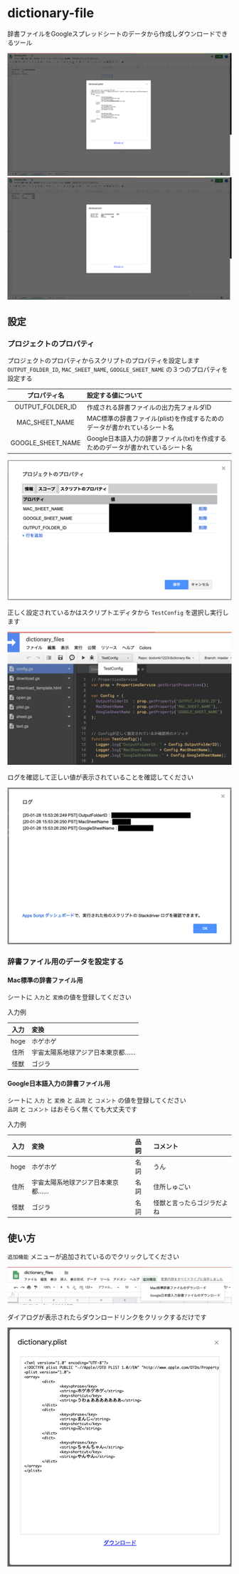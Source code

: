 # dictionary-file

辞書ファイルをGoogleスプレッドシートのデータから作成しダウンロードできるツール

![mac_dictionary_file_download](./images/mac_dictionary_file_download.png)
![google_dictionary_file_download](./images/google_dictionary_file_download.png)

## 設定

### プロジェクトのプロパティ

プロジェクトのプロパティからスクリプトのプロパティを設定します  
`OUTPUT_FOLDER_ID`, `MAC_SHEET_NAME`, `GOOGLE_SHEET_NAME` の３つのプロパティを設定する

| プロパティ名       | 設定する値について                                                              |
|:------------------:|:--------------------------------------------------------------------------------|
|  OUTPUT_FOLDER_ID  | 作成される辞書ファイルの出力先フォルダID                                        |
|  MAC_SHEET_NAME    | MAC標準の辞書ファイル(plist)を作成するためのデータが書かれているシート名        |
|  GOOGLE_SHEET_NAME | Google日本語入力の辞書ファイル(txt)を作成するためのデータが書かれているシート名 |

![script_property](./images/script_property.png)

正しく設定されているかはスクリプトエディタから `TestConfig` を選択し実行します

![select_run_test_config](./images/select_run_test_config.png)

ログを確認して正しい値が表示されていることを確認してください

![test_config_run_result](./images/test_config_run_result.png)

### 辞書ファイル用のデータを設定する

#### Mac標準の辞書ファイル用

シートに `入力`と `変換`の値を登録してください

入力例

| 入力    | 変換                               |
|:-------:|:-----------------------------------|
|  hoge   | ホゲホゲ                           |
|  住所   | 宇宙太陽系地球アジア日本東京都…… |
|  怪獣   | ゴジラ                             |

#### Google日本語入力の辞書ファイル用

シートに `入力` と `変換` と `品詞` と `コメント` の値を登録してください  
`品詞` と `コメント` はおそらく無くても大丈夫です

入力例

| 入力    | 変換                               | 品詞  | コメント                   |
|:-------:|:-----------------------------------|:------|:---------------------------|
|  hoge   | ホゲホゲ                           | 名詞  | うん                       |
|  住所   | 宇宙太陽系地球アジア日本東京都…… | 名詞  | 住所しゅごい               |
|  怪獣   | ゴジラ                             | 名詞  | 怪獣と言ったらゴジラだよね |

## 使い方

`追加機能` メニューが追加されているのでクリックしてください

![addon_menu](./images/addon_menu.png)

ダイアログが表示されたらダウンロードリンクをクリックするだけです

![download_dailog](./images/download_dailog.png)

